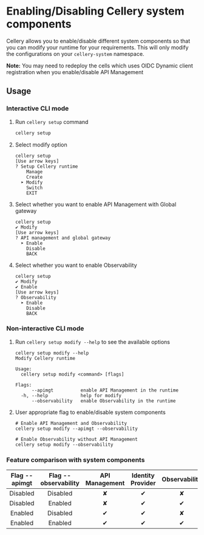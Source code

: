# Enabling/Disabling Cellery system components

Cellery allows you to enable/disable different system components so that you can modify your runtime for your requirements.
This will only modify the configurations on your `cellery-system` namespace.

**Note:** You may need to redeploy the cells which uses OIDC Dynamic client registration when you enable/disable API Management

## Usage

### Interactive CLI mode

1. Run `cellery setup` command

    ```bash
    cellery setup
    ```
2. Select modify option

    ```text
    cellery setup
    [Use arrow keys]
    ? Setup Cellery runtime
        Manage
        Create
      ➤ Modify
        Switch
        EXIT
    ```
3. Select whether you want to enable API Management with Global gateway
    ```text
    cellery setup
    ✔ Modify
    [Use arrow keys]
    ? API management and global gateway
      ➤ Enable
        Disable
        BACK
    ```

3. Select whether you want to enable Observability
    ```text
    cellery setup
    ✔ Modify
    ✔ Enable
    [Use arrow keys]
    ? Observability
      ➤ Enable
        Disable
        BACK
    ```
 
### Non-interactive CLI mode

1. Run `cellery setup modify --help` to see the available options

    ```text
    cellery setup modify --help
    Modify Cellery runtime
    
    Usage:
      cellery setup modify <command> [flags]
    
    Flags:
          --apimgt          enable API Management in the runtime
      -h, --help            help for modify
          --observability   enable Observability in the runtime
    ```

2. User appropriate flag to enable/disable system components

    ```text
    # Enable API Management and Observability
    cellery setup modify --apimgt --observability
    
    # Enable Observability without API Management
    cellery setup modify --observability
    
    ```

### Feature comparison with system components

| Flag --apimgt | Flag --observability | API Management  | Identity Provider | Observability |
|:-------------:|:--------------------:|:---------------:|:-----------------:|:-------------:|
| Disabled      | Disabled             | ✘               | ✔                 | ✘             |
| Disabled      | Enabled              | ✘               | ✔                 | ✔             |
| Enabled       | Disabled             | ✔               | ✔                 | ✘             |
| Enabled       | Enabled              | ✔               | ✔                 | ✔             |
